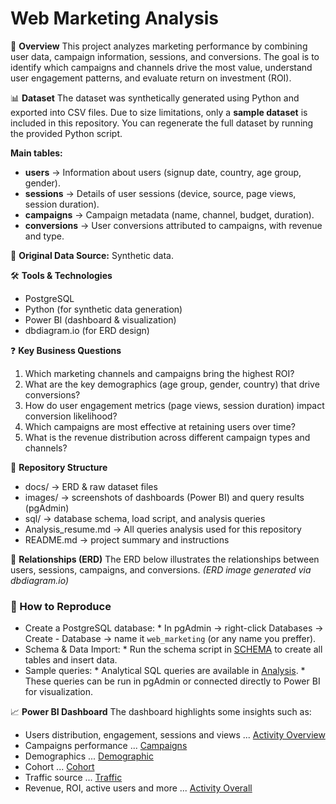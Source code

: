 # Web Marketing Analysis

📌 **Overview**
This project analyzes marketing performance by combining user data, campaign information, sessions, and conversions. The goal is to identify which campaigns and channels drive the most value, understand user engagement patterns, and evaluate return on investment (ROI).

📊 **Dataset**
The dataset was synthetically generated using Python and exported into CSV files. Due to size limitations, only a **sample dataset** is included in this repository. You can regenerate the full dataset by running the provided Python script.

**Main tables:**

* **users** → Information about users (signup date, country, age group, gender).
* **sessions** → Details of user sessions (device, source, page views, session duration).
* **campaigns** → Campaign metadata (name, channel, budget, duration).
* **conversions** → User conversions attributed to campaigns, with revenue and type.

📌 **Original Data Source:** Synthetic data.

🛠️ **Tools & Technologies**

* PostgreSQL
* Python (for synthetic data generation)
* Power BI (dashboard & visualization)
* dbdiagram.io (for ERD design)

❓ **Key Business Questions**

1. Which marketing channels and campaigns bring the highest ROI?
2. What are the key demographics (age group, gender, country) that drive conversions?
3. How do user engagement metrics (page views, session duration) impact conversion likelihood?
4. Which campaigns are most effective at retaining users over time?
5. What is the revenue distribution across different campaign types and channels?

📂 **Repository Structure**

- docs/                  → ERD & raw dataset files
- images/                → screenshots of dashboards (Power BI) and query results (pgAdmin)
- sql/                   → database schema, load script, and analysis queries
- Analysis_resume.md     → All queries analysis used for this repository
- README.md              → project summary and instructions 

🔗 **Relationships (ERD)**
The ERD below illustrates the relationships between users, sessions, campaigns, and conversions.
*(ERD image generated via dbdiagram.io)*

### 🔄 How to Reproduce
- Create a PostgreSQL database:
      * In pgAdmin → right-click Databases → Create - Database → name it `web_marketing` (or any name you preffer).
- Schema & Data Import:
      * Run the schema script in [SCHEMA](sql/SCHEMA.sql) to create all tables and insert data.
- Sample queries:
      * Analytical SQL queries are available in [Analysis](sql/Analysis.sql).
      * These queries can be run in pgAdmin or connected directly to Power BI for visualization.

📈 **Power BI Dashboard**
The dashboard highlights some insights such as:
  - Users distribution, engagement, sessions and views ... [Activity Overview](images/activity_overview.png)
  - Campaigns performance ... [Campaigns](images/campaign_performance.png)
  - Demographics ... [Demographic](images/demographics.png)
  - Cohort ... [Cohort](images/retention_cohort.png)
  - Traffic source ... [Traffic](images/traffic_soruce.png)
  - Revenue, ROI, active users and more ... [Activity Overall](images/funnel_conversions.png)
